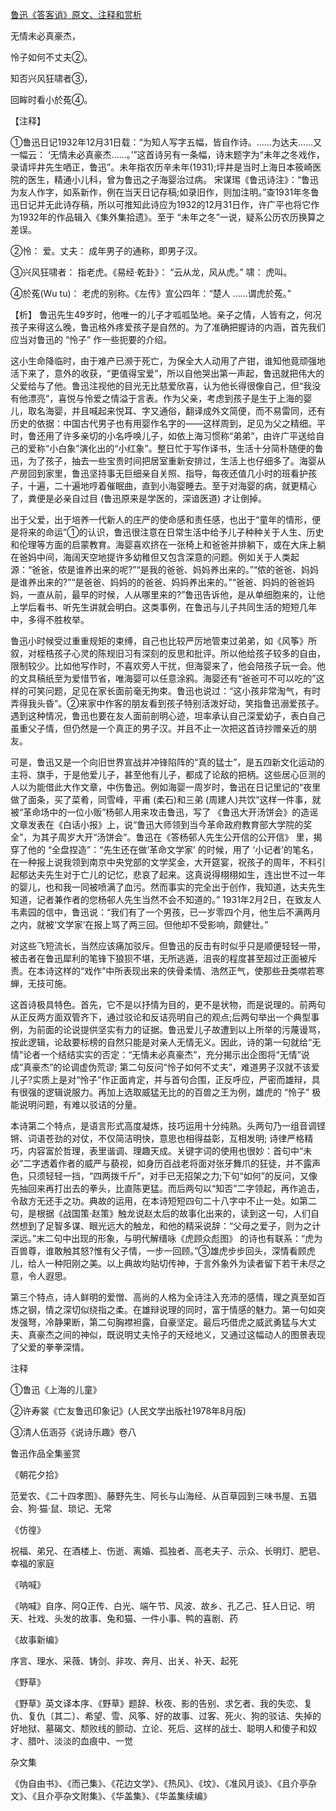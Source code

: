 [鲁迅《答客诮》原文、注释和赏析](https://www.vrrw.net/wx/9318.html)

无情未必真豪杰，

怜子如何不丈夫②。

知否兴风狂啸者③，

回眸时看小於菟④。

【注释】

①鲁迅日记1932年12月31日载：“为知人写字五幅，皆自作诗。……为达夫……又一幅云： ‘无情未必真豪杰……。’”这首诗另有一条幅，诗末题字为“未年之冬戏作，录请坪井先生哂正，鲁迅”。未年指农历辛未年(1931);坪井是当时上海日本筱崎医院的医生，精通小儿科，曾为鲁迅之子海婴治过病。 宋谋㻛《鲁迅诗注》：“鲁迅为友人作字，如系新作，例在当天日记存稿;如录旧作，则加注明。”查1931年冬鲁迅日记并无此诗存稿，所以可推知此诗应为1932的12月31日作，许广平也将它作为1932年的作品辑入《集外集拾遗》。至于 “未年之冬”一说，疑系公历农历换算之差误。

②怜： 爱。丈夫： 成年男子的通称，即男子汉。

③兴风狂啸者： 指老虎。《易经·乾卦》： “云从龙，风从虎。” 啸： 虎叫。

④於菟(Wu tu)： 老虎的别称。《左传》宣公四年：“楚人 ……谓虎於菟。”



【析】 鲁迅先生49岁时，他唯一的儿子才呱呱坠地。亲子之情，人皆有之，何况孩子来得这么晚，鲁迅格外疼爱孩子是自然的。为了准确把握诗的内涵，首先我们应当对鲁迅的 “怜子” 作一些扼要的介绍。

这小生命降临时，由于难产已濒于死亡，为保全大人动用了产钳，谁知他竟顽强地活下来了，意外的收获，“更值得宝爱”，所以自他哭出第一声起，鲁迅就把伟大的父爱给与了他。鲁迅注视他的目光无比慈爱欣喜，认为他长得很像自己，但“我没有他漂亮”，喜悦与怜爱之情溢于言表。作为父亲，考虑到孩子是生于上海的婴儿，取名海婴，并且喊起来悦耳、字又通俗，翻译成外文简便，而不易雷同，还有历史的依据：中国古代男子也有用婴作名字的——这样周到，足见为父之精细。平时，鲁还用了许多亲切的小名呼唤儿子，如依上海习惯称“弟弟”，由许广平送给自己的爱称“小白象”演化出的“小红象”。整日忙于写作译书，生活十分简朴随便的鲁迅，为了孩子，抽去一些宝贵时间把居室重新安排过，生活上也仔细多了。海婴从产房回到家里，鲁迅坚持事无巨细亲自关照、指导，每夜还值几小时的班看护孩子，十遍，二十遍地哼着催眠曲，直到小海婴睡去。至于对海婴的病，就更精心了，粪便是必亲自过目 (鲁迅原来是学医的，深谙医道) 才让倒掉。

出于父爱，出于培养一代新人的庄严的使命感和责任感，也出于“童年的情形，便是将来的命运”①的认识，鲁迅很注意在日常生活中给予儿子种种关于人生、历史和伦理等方面的启蒙教育。海婴喜欢挤在一张椅上和爸爸并排躺下，或在大床上躺在爸妈中间，海阔天空地提许多幼稚但又包含深意的问题。例如关于人类起源：“爸爸，侬是谁养出来的呢?”“是我的爸爸、妈妈养出来的。”“侬的爸爸、妈妈是谁养出来的?”“是爸爸、妈妈的的爸爸、妈妈养出来的。”“爸爸、妈妈的爸爸妈妈，一直从前，最早的时候，人从哪里来的?”鲁迅告诉他，是从单细胞来的，让他上学后看书、听先生讲就会明白。这类事例，在鲁迅与儿子共同生活的短短几年中，多得不胜枚举。

鲁迅小时候受过重重规矩的束缚，自己也比较严厉地管束过弟弟，如《风筝》所叙，对桎梏孩子心灵的陈规旧习有深刻的反思和批评。所以他给孩子较多的自由，限制较少。比如他写作时，不喜欢旁人干扰，但海婴来了，他会陪孩子玩一会。他的文具稿纸至为爱惜节省，唯海婴可以任意涂鸦。海婴还有“爸爸可不可以吃的”这样的可笑问题，足见在家长面前毫无拘束。鲁迅也说过：“这小孩非常淘气，有时弄得我头昏”。②来家中作客的朋友看到孩子特别活泼好动，笑指鲁迅溺爱孩子。遇到这种情况，鲁迅也要在友人面前剖明心迹，坦率承认自己深爱幼子，表白自己虽重父子情，但仍然是一个真正的男子汉。并且不止一次把这首诗抄赠亲近的朋友。

可是，鲁迅又是一个向旧世界宣战并冲锋陷阵的“真的猛士”，是五四新文化运动的主将、旗手，于是他爱儿子，甚至他有儿子，都成了论敌的把柄。这些居心叵测的人以为能借此大作文章，中伤鲁迅。例如海婴一周岁时，鲁迅在日记里记的“夜里做了面条，买了菜肴，同雪峰，平甫 (柔石)和三弟 (周建人)共饮”这样一件事，就被“革命场中的一位小贩”杨邨人用来攻击鲁迅，写了 《鲁迅大开汤饼会》的造谣文章发表在《白话小报》上，说“鲁迅大师领到当今革命政府教育部大学院的奖全”，为其子周岁大开“汤饼会”。鲁迅在《答杨邨人先生公开信的公开信》 里，揭穿了他的 “全盘捏造”：“先生还在做‘革命文学家’ 的时候，用了 ‘小记者’的笔名，在一种报上说我领到南京中央党部的文学奖金，大开筵宴，祝孩子的周年，不料引起郁达夫先生对于亡儿的记忆，悲哀了起来。这真说得栩栩如生，连出世不过一年的婴儿，也和我一同被喷满了血污。然而事实的完全出于创作，我知道，达夫先生知道，记者兼作者的您杨邨人先生当然不会不知道的。” 1931年2月2日，在致友人韦素园的信中，鲁迅说：“我们有了一个男孩，已一岁零四个月，他生后不满两月之内，就被‘文学家’在报上骂了两三回。但他却不受影响，颇健壮。”

对这些飞短流长，当然应该痛加驳斥。但鲁迅的反击有时似乎只是顺便轻轻一带，被击者在鲁迅犀利的笔锋下狼狈不堪，无所逃遁，沮丧的程度甚至超过正面被斥责。在本诗这样的“戏作”中所表现出来的侠骨柔情、浩然正气，使那些丑类噤若寒蝉，无技可施。

这首诗极具特色。首先，它不是以抒情为目的，更不是状物，而是说理的。前两句从正反两方面双管齐下，通过驳论和反诘亮明自己的观点;后两句举出一个典型事例，为前面的论说提供坚实有力的证据。鲁迅爱儿子故遭到以上所举的污蔑谩骂，按此逻辑，论敌要标榜的自然只能是对亲人无情无义。因此，诗的第一句就给“无情”论者一个结结实实的否定：“无情未必真豪杰”，充分揭示出企图将“无情”说成“真豪杰”的论调虚伪荒谬; 第二句反问“怜子如何不丈夫”，难道男子汉就不该爱儿子?实质上是对“怜子”作正面肯定，并与首句合围，正反呼应，严密而雄辩，具有很强的逻辑说服力。再加上选取威猛无比的的百兽之王为例，雄虎的 “怜子” 极能说明问题，有难以驳诘的分量。

本诗第二个特点，是语言形式高度凝炼，技巧运用十分纯熟。头两句乃一组音调铿锵、词语苍劲的对仗，不仅简洁明快，意思也相得益彰，互相发明; 诗律严格精巧，内容富於哲理，表里谐调、理趣天成。关键字词的使用也很妙：首句中“未必”二字透着作者的威严与藐视，如身历百战老将面对张牙舞爪的狂徒，并不露声色，只须轻轻一挡，“四两拨千斤”，对手已无招架之力;下句“如何”的反问，又像先抽回来再打出去的拳头，比直陈更猛。而后两句以“知否”二字领起，再作追击，令敌方无还手之功。典故的运用，在本诗短短四句二十八字中不止一处。如第二句，是根据《战国策·赵策》触龙说赵太后的故事化出来的，读到这一句，人们自然想到了足智多谋、眼光远大的触龙，和他的精采说辞：“父母之爱子，则为之计深远。”末二句中出现的形象，与明代解缙咏《虎顾众彪图》 的诗也有联系：“虎为百兽尊，谁敢触其怒?惟有父子情，一步一回顾。”③雄虎步步回头，深情看顾虎儿，给人一种阳刚之美。以上典故均贴切传神，于言外象外为读者留下若干未尽之意，令人遐思。

第三个特点，诗人鲜明的爱憎、高尚的人格为全诗注入充沛的感情，理之真至如百炼之钢，情之深切似绕指之柔。在雄辩说理的同时，富于情感的魅力。第一句如突发强弩，冷静果断，第二句胸襟袒露，自豪坚定。最后巧借虎之威武勇猛与大丈夫、真豪杰之间的神似，既说明丈夫怜子的天经地义，又通过这幅动人的图景表现了父爱的拳拳深情。

注释

①鲁迅《上海的儿童》

②许寿裳《亡友鲁迅印象记》(人民文学出版社1978年8月版)

③清人伍涵芬《说诗乐趣》卷八

鲁迅作品全集鉴赏

《朝花夕拾》

范爱农、《二十四孝图》、藤野先生、阿长与山海经、从百草园到三味书屋、五猖会、狗·猫·鼠、琐记、无常

《仿徨》

祝福、弟兄、在酒楼上、伤逝、离婚、孤独者、高老夫子、示众、长明灯、肥皂、幸福的家庭

《呐喊》

《呐喊》自序、阿Q正传、白光、端午节、风波、故乡、孔乙己、狂人日记、明天、社戏、头发的故事、兔和猫、一件小事、鸭的喜剧、药

《故事新编》

序言、理水、采薇、铸剑、非攻、奔月、出关、补天、起死

《野草》

《野草》英文译本序、《野草》题辞、秋夜、影的告别、求乞者、我的失恋、复仇、复仇〔其二〕、希望、雪、风筝、好的故事、过客、死火、狗的驳诘、失掉的好地狱、墓碣文、颓败线的颤动、立论、死后、这样的战士、聪明人和傻子和奴才、腊叶、淡淡的血痕中、一觉

杂文集

《伪自由书》、《而己集》、《花边文学》、《热风》、《坟》、《准风月谈》、《且介亭杂文》、《且介亭杂文附集》、《华盖集》、《华盖集续编》

